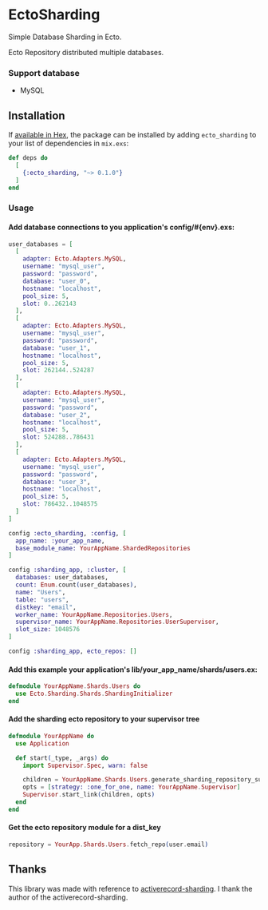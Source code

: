 # EctoSharding

Simple Database Sharding in Ecto.

Ecto Repository distributed multiple databases.

### Support database
- MySQL

## Installation

If [available in Hex](https://hex.pm/docs/publish), the package can be installed
by adding `ecto_sharding` to your list of dependencies in `mix.exs`:

```elixir
def deps do
  [
    {:ecto_sharding, "~> 0.1.0"}
  ]
end
```

### Usage
#### Add database connections to you application's config/#{env}.exs:

```elixir
user_databases = [
  [
    adapter: Ecto.Adapters.MySQL,
    username: "mysql_user",
    password: "password",
    database: "user_0",
    hostname: "localhost",
    pool_size: 5,
    slot: 0..262143
  ],
  [
    adapter: Ecto.Adapters.MySQL,
    username: "mysql_user",
    password: "password",
    database: "user_1",
    hostname: "localhost",
    pool_size: 5,
    slot: 262144..524287
  ],
  [
    adapter: Ecto.Adapters.MySQL,
    username: "mysql_user",
    password: "password",
    database: "user_2",
    hostname: "localhost",
    pool_size: 5,
    slot: 524288..786431
  ],
  [
    adapter: Ecto.Adapters.MySQL,
    username: "mysql_user",
    password: "password",
    database: "user_3",
    hostname: "localhost",
    pool_size: 5,
    slot: 786432..1048575
  ]
]

config :ecto_sharding, :config, [
  app_name: :your_app_name,
  base_module_name: YourAppName.ShardedRepositories
]

config :sharding_app, :cluster, [
  databases: user_databases,
  count: Enum.count(user_databases),
  name: "Users",
  table: "users",
  distkey: "email",
  worker_name: YourAppName.Repositories.Users,
  supervisor_name: YourAppName.Repositories.UserSupervisor,
  slot_size: 1048576
]

config :sharding_app, ecto_repos: []
```

#### Add this example your application's lib/your_app_name/shards/users.ex:

```elixir
defmodule YourAppName.Shards.Users do
  use Ecto.Sharding.Shards.ShardingInitializer
end
```

#### Add the sharding ecto repository to your supervisor tree

```elixir
defmodule YourAppName do
  use Application

  def start(_type, _args) do
    import Supervisor.Spec, warn: false

    children = YourAppName.Shards.Users.generate_sharding_repository_supervisor([])
    opts = [strategy: :one_for_one, name: YourAppName.Supervisor]
    Supervisor.start_link(children, opts)
  end
end
```

#### Get the ecto repository module for a dist_key

```elixir
repository = YourApp.Shards.Users.fetch_repo(user.email)
```

## Thanks
This library was made with reference to [activerecord-sharding](https://github.com/hirocaster/activerecord-sharding).
I thank the author of the activerecord-sharding.
